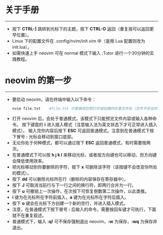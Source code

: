 # 关于手册
---
+ 按下 **CTRL-]** 跳转到光标下的主题，按下 **CTRL-O** 返回（重复按可以返回更早位置）。
+ Linux 下的配置文件在 .config/nvim/init.vim 中（是用 Lua 配置则改为 init.lua）。
+ 如需快速上手 neovim 可在 normal 模式下输入 :Tutor 进行一个30分钟的实践教程。

# neovim 的第一步
---
+ 要启动 neovim，请在终端中输入以下命令：
  ```sh
  nvim file.txt    #file.txt 可替换成你想打开或创建的任意文件名（文件不存在时会自动创建），注意文件的扩展名。
  ```
+ 打开 neovim 后，会处于普通模式，该模式下只能预览文件内容或输入各种命令。
  按下键盘的 **i** 进入插入模式（注意输入法为英文状态下才可正常进入插入模式）。
  输入完你内容后按下 **ESC** 可返回普通模式。注意到在普通模式下按下冒号 **:** 光标会移动到窗口底部。
+ 无论你处于何种模式，都可以通过按下 **ESC** 返回普通模式，有时需要按两次。
+ 在普通模式下可以按 **h j k l** 来移动光标，或者按方向键也可以移动，但方向键会降低使用效率。
+ 把光标移动到你要删除的字符，按下 **x** 可删除该字符（该按键不会改变你所处的模式）。
+ 按下 **dd** 可以删除光标所在行（删除的内容保存在寄存器中）。
+ 按下 **J** 可取消当前行与下一行之间的换行符，即两行合并为一行。
+ 按下 **u** 可撤销上一次操作，在次按下可恢复倒数第二次操作，以此类推。
+ **i** 键为在光标所在字符前插入，**a** 键为在光标所在字符后插入。
+ 按下 **o** 键会在光标下方创建一个新的空行，并进入插入模式。
+ 注意，在普通模式下按下冒号 **:** 后输入的命令，需要按回车键才可执行，下面就不在重复叙述。
+ 普通模式下，输入 **:q!** 可不保存强制退出 neovim，**:w** 为保存，**:wq** 为保存并退出。





